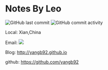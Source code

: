# Notes By Leo

![GitHub last commit](https://img.shields.io/github/last-commit/yangb92/book?logo=mastercard)   ![GitHub commit activity](https://img.shields.io/github/commit-activity/m/yangb92/book?logo=scaleway)

Local:  Xian,China

Email: <a target="_blank" href="http://mail.qq.com/cgi-bin/qm_share?t=qm_mailme&email=o5aRkJObl5WbluPS0o3AzM4" style="text-decoration:none;"><img src="http://rescdn.qqmail.com/zh_CN/htmledition/images/function/qm_open/ico_mailme_01.png"/></a>

Blog: <http://yangb92.github.io>

github: <https://github.com/yangb92>
